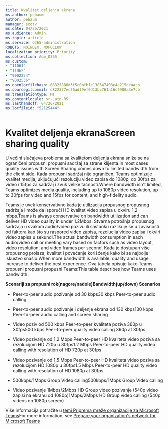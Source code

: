```yaml
---
title: Kvalitet deljenja ekrana
ms.author: pebaum
author: pebaum
manager: scotv
ms.date: 04/26/2021
ms.audience: Admin
ms.topic: article
ms.service: o365-administration
ROBOTS: NOINDEX, NOFOLLOW
localization_priority: Priority
ms.collection: Adm_O365
ms.custom:
- "11061"
- "11062"
- "9002254"
- "9002536"
ms.openlocfilehash: 0832f886d3f5c0bfbfe138647403e4e215deaacb
ms.sourcegitcommit: d822377ec76adf9ef6d13bc761a16c9900a3e7cb
ms.translationtype: MT
ms.contentlocale: sr-Latn-RS
ms.lasthandoff: 04/26/2021
ms.locfileid: "52125444"
---
```

# <a name="screen-sharing-quality"></a><span data-ttu-id="b04bc-102">Kvalitet deljenja ekrana</span><span class="sxs-lookup"><span data-stu-id="b04bc-102">Screen sharing quality</span></span>

<span data-ttu-id="b04bc-103">U većini slučajeva problema sa kvalitetom deljenja ekrana sniže se na ograničeni propusni propusni sadržaj sa strane klijenta.</span><span class="sxs-lookup"><span data-stu-id="b04bc-103">In most cases quality issues with Screen Sharing comes down to limited bandwidth from the client side.</span></span>  <span data-ttu-id="b04bc-104">Kada propusni sadržaj nije ograničen, Teams optimizuje kvalitet medija, uključujući rezoluciju video zapisa do 1080p, do 30fps za video i 15fps za sadržaj i zvuk velike tačnosti.</span><span class="sxs-lookup"><span data-stu-id="b04bc-104">Where bandwidth isn't limited, Teams optimizes media quality, including up to 1080p video resolution, up to 30fps for video and 15fps for content, and high-fidelity audio.</span></span>

<span data-ttu-id="b04bc-105">Teams je uvek konservativno kada je utilizacija propusnog propusnog sadržaja i može da isporuči HD kvalitet video zapisa u okviru 1,2 mbps.</span><span class="sxs-lookup"><span data-stu-id="b04bc-105">Teams is always conservative on bandwidth utilization and can deliver HD video quality in under 1.2Mbps.</span></span> <span data-ttu-id="b04bc-106">Stvarna potrošnja propusnog sadržaja u svakom audio/video pozivu ili sastanku razlikuje se u zavisnosti od faktora kao što su raspored video zapisa, rezolucija video zapisa i okviri video zapisa u sekundi.</span><span class="sxs-lookup"><span data-stu-id="b04bc-106">The actual bandwidth consumption in each audio/video call or meeting vary based on factors such as video layout, video resolution, and video frames per second.</span></span> <span data-ttu-id="b04bc-107">Kada je dostupan više propusnog prolaza, kvalitet i povećanje korišćenje kako bi se najbolje iskustvo snašlo.</span><span class="sxs-lookup"><span data-stu-id="b04bc-107">When more bandwidth is available, quality and usage increase to deliver the best experience.</span></span> <span data-ttu-id="b04bc-108">Ova tabela opisuje kako Teams propusni propusni propusni Teams:</span><span class="sxs-lookup"><span data-stu-id="b04bc-108">This table describes how Teams uses bandwidth:</span></span>

<span data-ttu-id="b04bc-109">**Scenariji za propusni rok(nagore/nadole)**</span><span class="sxs-lookup"><span data-stu-id="b04bc-109">**Bandwidth(up/down) Scenarios**</span></span>

- <span data-ttu-id="b04bc-110">Peer-to-peer audio pozivanje od 30 kbps</span><span class="sxs-lookup"><span data-stu-id="b04bc-110">30 kbps Peer-to-peer audio calling</span></span>

- <span data-ttu-id="b04bc-111">Peer-to-peer audio pozivanje i deljenje ekrana od 130 kbps</span><span class="sxs-lookup"><span data-stu-id="b04bc-111">130 kbps Peer-to-peer audio calling and screen sharing</span></span>

- <span data-ttu-id="b04bc-112">Video poziv od 500 kbps Peer-to-peer kvaliteta poziva 360p u 30fps</span><span class="sxs-lookup"><span data-stu-id="b04bc-112">500 kbps Peer-to-peer quality video calling 360p at 30fps</span></span>

- <span data-ttu-id="b04bc-113">Video pozivanje od 1.2 Mbps Peer-to-peer HD kvaliteta video poziva sa rezolucijom HD 720p u 30fps</span><span class="sxs-lookup"><span data-stu-id="b04bc-113">1.2 Mbps Peer-to-peer HD quality video calling with resolution of HD 720p at 30fps</span></span>

- <span data-ttu-id="b04bc-114">Video pozivanje od 1,5 Mbps Peer-to-peer HD kvaliteta video poziva sa rezolucijom HD 1080p u 30fps</span><span class="sxs-lookup"><span data-stu-id="b04bc-114">1.5 Mbps Peer-to-peer HD quality video calling with resolution of HD 1080p at 30fps</span></span>

- <span data-ttu-id="b04bc-115">500kbps/1Mbps Group Video calling</span><span class="sxs-lookup"><span data-stu-id="b04bc-115">500kbps/1Mbps Group Video calling</span></span>

- <span data-ttu-id="b04bc-116">Video pozivanje 1Mbps/2Mbps HD Group video pozivanje (540p video zapisi na ekranu od 1080p)</span><span class="sxs-lookup"><span data-stu-id="b04bc-116">1Mbps/2Mbps HD Group video calling (540p videos on 1080p screen)</span></span>

<span data-ttu-id="b04bc-117">Više informacija potražite u [temi Priprema mreže organizacije za Microsoft Teams](https://docs.microsoft.com/microsoftteams/prepare-network#bandwidth-requirements)</span><span class="sxs-lookup"><span data-stu-id="b04bc-117">For more information, see [Prepare your organization's network for Microsoft Teams](https://docs.microsoft.com/microsoftteams/prepare-network#bandwidth-requirements)</span></span>